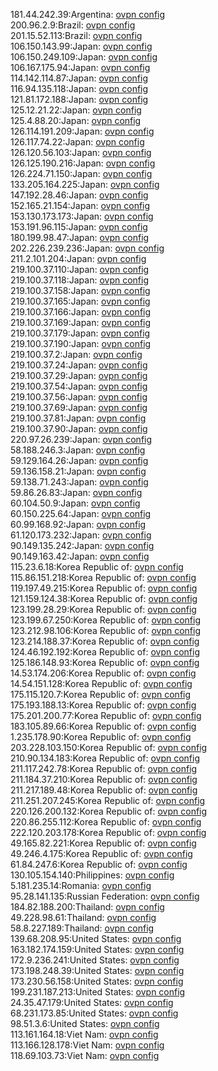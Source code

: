 181.44.242.39:Argentina: [ovpn config](vpn/181_44_242_39.ovpn)  
200.96.2.9:Brazil: [ovpn config](vpn/200_96_2_9.ovpn)  
201.15.52.113:Brazil: [ovpn config](vpn/201_15_52_113.ovpn)  
106.150.143.99:Japan: [ovpn config](vpn/106_150_143_99.ovpn)  
106.150.249.109:Japan: [ovpn config](vpn/106_150_249_109.ovpn)  
106.167.175.94:Japan: [ovpn config](vpn/106_167_175_94.ovpn)  
114.142.114.87:Japan: [ovpn config](vpn/114_142_114_87.ovpn)  
116.94.135.118:Japan: [ovpn config](vpn/116_94_135_118.ovpn)  
121.81.172.188:Japan: [ovpn config](vpn/121_81_172_188.ovpn)  
125.12.21.22:Japan: [ovpn config](vpn/125_12_21_22.ovpn)  
125.4.88.20:Japan: [ovpn config](vpn/125_4_88_20.ovpn)  
126.114.191.209:Japan: [ovpn config](vpn/126_114_191_209.ovpn)  
126.117.74.22:Japan: [ovpn config](vpn/126_117_74_22.ovpn)  
126.120.56.103:Japan: [ovpn config](vpn/126_120_56_103.ovpn)  
126.125.190.216:Japan: [ovpn config](vpn/126_125_190_216.ovpn)  
126.224.71.150:Japan: [ovpn config](vpn/126_224_71_150.ovpn)  
133.205.164.225:Japan: [ovpn config](vpn/133_205_164_225.ovpn)  
147.192.28.46:Japan: [ovpn config](vpn/147_192_28_46.ovpn)  
152.165.21.154:Japan: [ovpn config](vpn/152_165_21_154.ovpn)  
153.130.173.173:Japan: [ovpn config](vpn/153_130_173_173.ovpn)  
153.191.96.115:Japan: [ovpn config](vpn/153_191_96_115.ovpn)  
180.199.98.47:Japan: [ovpn config](vpn/180_199_98_47.ovpn)  
202.226.239.236:Japan: [ovpn config](vpn/202_226_239_236.ovpn)  
211.2.101.204:Japan: [ovpn config](vpn/211_2_101_204.ovpn)  
219.100.37.110:Japan: [ovpn config](vpn/219_100_37_110.ovpn)  
219.100.37.118:Japan: [ovpn config](vpn/219_100_37_118.ovpn)  
219.100.37.158:Japan: [ovpn config](vpn/219_100_37_158.ovpn)  
219.100.37.165:Japan: [ovpn config](vpn/219_100_37_165.ovpn)  
219.100.37.166:Japan: [ovpn config](vpn/219_100_37_166.ovpn)  
219.100.37.169:Japan: [ovpn config](vpn/219_100_37_169.ovpn)  
219.100.37.179:Japan: [ovpn config](vpn/219_100_37_179.ovpn)  
219.100.37.190:Japan: [ovpn config](vpn/219_100_37_190.ovpn)  
219.100.37.2:Japan: [ovpn config](vpn/219_100_37_2.ovpn)  
219.100.37.24:Japan: [ovpn config](vpn/219_100_37_24.ovpn)  
219.100.37.29:Japan: [ovpn config](vpn/219_100_37_29.ovpn)  
219.100.37.54:Japan: [ovpn config](vpn/219_100_37_54.ovpn)  
219.100.37.56:Japan: [ovpn config](vpn/219_100_37_56.ovpn)  
219.100.37.69:Japan: [ovpn config](vpn/219_100_37_69.ovpn)  
219.100.37.81:Japan: [ovpn config](vpn/219_100_37_81.ovpn)  
219.100.37.90:Japan: [ovpn config](vpn/219_100_37_90.ovpn)  
220.97.26.239:Japan: [ovpn config](vpn/220_97_26_239.ovpn)  
58.188.246.3:Japan: [ovpn config](vpn/58_188_246_3.ovpn)  
59.129.164.26:Japan: [ovpn config](vpn/59_129_164_26.ovpn)  
59.136.158.21:Japan: [ovpn config](vpn/59_136_158_21.ovpn)  
59.138.71.243:Japan: [ovpn config](vpn/59_138_71_243.ovpn)  
59.86.26.83:Japan: [ovpn config](vpn/59_86_26_83.ovpn)  
60.104.50.9:Japan: [ovpn config](vpn/60_104_50_9.ovpn)  
60.150.225.64:Japan: [ovpn config](vpn/60_150_225_64.ovpn)  
60.99.168.92:Japan: [ovpn config](vpn/60_99_168_92.ovpn)  
61.120.173.232:Japan: [ovpn config](vpn/61_120_173_232.ovpn)  
90.149.135.242:Japan: [ovpn config](vpn/90_149_135_242.ovpn)  
90.149.163.42:Japan: [ovpn config](vpn/90_149_163_42.ovpn)  
115.23.6.18:Korea Republic of: [ovpn config](vpn/115_23_6_18.ovpn)  
115.86.151.218:Korea Republic of: [ovpn config](vpn/115_86_151_218.ovpn)  
119.197.49.215:Korea Republic of: [ovpn config](vpn/119_197_49_215.ovpn)  
121.159.124.38:Korea Republic of: [ovpn config](vpn/121_159_124_38.ovpn)  
123.199.28.29:Korea Republic of: [ovpn config](vpn/123_199_28_29.ovpn)  
123.199.67.250:Korea Republic of: [ovpn config](vpn/123_199_67_250.ovpn)  
123.212.98.106:Korea Republic of: [ovpn config](vpn/123_212_98_106.ovpn)  
123.214.188.37:Korea Republic of: [ovpn config](vpn/123_214_188_37.ovpn)  
124.46.192.192:Korea Republic of: [ovpn config](vpn/124_46_192_192.ovpn)  
125.186.148.93:Korea Republic of: [ovpn config](vpn/125_186_148_93.ovpn)  
14.53.174.206:Korea Republic of: [ovpn config](vpn/14_53_174_206.ovpn)  
14.54.151.128:Korea Republic of: [ovpn config](vpn/14_54_151_128.ovpn)  
175.115.120.7:Korea Republic of: [ovpn config](vpn/175_115_120_7.ovpn)  
175.193.188.13:Korea Republic of: [ovpn config](vpn/175_193_188_13.ovpn)  
175.201.200.77:Korea Republic of: [ovpn config](vpn/175_201_200_77.ovpn)  
183.105.89.66:Korea Republic of: [ovpn config](vpn/183_105_89_66.ovpn)  
1.235.178.90:Korea Republic of: [ovpn config](vpn/1_235_178_90.ovpn)  
203.228.103.150:Korea Republic of: [ovpn config](vpn/203_228_103_150.ovpn)  
210.90.134.183:Korea Republic of: [ovpn config](vpn/210_90_134_183.ovpn)  
211.117.242.78:Korea Republic of: [ovpn config](vpn/211_117_242_78.ovpn)  
211.184.37.210:Korea Republic of: [ovpn config](vpn/211_184_37_210.ovpn)  
211.217.189.48:Korea Republic of: [ovpn config](vpn/211_217_189_48.ovpn)  
211.251.207.245:Korea Republic of: [ovpn config](vpn/211_251_207_245.ovpn)  
220.126.200.132:Korea Republic of: [ovpn config](vpn/220_126_200_132.ovpn)  
220.86.255.112:Korea Republic of: [ovpn config](vpn/220_86_255_112.ovpn)  
222.120.203.178:Korea Republic of: [ovpn config](vpn/222_120_203_178.ovpn)  
49.165.82.221:Korea Republic of: [ovpn config](vpn/49_165_82_221.ovpn)  
49.246.4.175:Korea Republic of: [ovpn config](vpn/49_246_4_175.ovpn)  
61.84.247.6:Korea Republic of: [ovpn config](vpn/61_84_247_6.ovpn)  
130.105.154.140:Philippines: [ovpn config](vpn/130_105_154_140.ovpn)  
5.181.235.14:Romania: [ovpn config](vpn/5_181_235_14.ovpn)  
95.28.141.135:Russian Federation: [ovpn config](vpn/95_28_141_135.ovpn)  
184.82.188.200:Thailand: [ovpn config](vpn/184_82_188_200.ovpn)  
49.228.98.61:Thailand: [ovpn config](vpn/49_228_98_61.ovpn)  
58.8.227.189:Thailand: [ovpn config](vpn/58_8_227_189.ovpn)  
139.68.208.95:United States: [ovpn config](vpn/139_68_208_95.ovpn)  
163.182.174.159:United States: [ovpn config](vpn/163_182_174_159.ovpn)  
172.9.236.241:United States: [ovpn config](vpn/172_9_236_241.ovpn)  
173.198.248.39:United States: [ovpn config](vpn/173_198_248_39.ovpn)  
173.230.56.158:United States: [ovpn config](vpn/173_230_56_158.ovpn)  
199.231.187.213:United States: [ovpn config](vpn/199_231_187_213.ovpn)  
24.35.47.179:United States: [ovpn config](vpn/24_35_47_179.ovpn)  
68.231.173.85:United States: [ovpn config](vpn/68_231_173_85.ovpn)  
98.51.3.6:United States: [ovpn config](vpn/98_51_3_6.ovpn)  
113.161.164.18:Viet Nam: [ovpn config](vpn/113_161_164_18.ovpn)  
113.166.128.178:Viet Nam: [ovpn config](vpn/113_166_128_178.ovpn)  
118.69.103.73:Viet Nam: [ovpn config](vpn/118_69_103_73.ovpn)  
